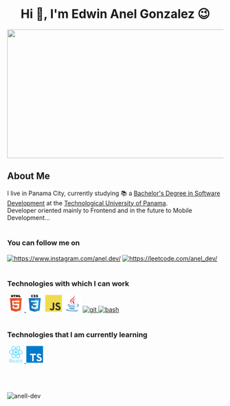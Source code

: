 <h1 align="center"> Hi 👋, I'm Edwin Anel Gonzalez 😉 </h1>
<p align="center">
  <img align="center" src="https://github.com/Anell-dev/Anell-dev/assets/107370957/f7263c13-0d37-4fe2-8445-7be43758ed49" width="600" height="300">
</p>

## About Me
I live in Panama City, currently studying 📚 a [Bachelor's Degree in Software Development](https://fisc.utp.ac.pa/) at the [Technological University of Panama](https://utp.ac.pa/).  
Developer oriented mainly to Frontend and in the future to Mobile Development...
<br></br>

<h3 align="left">You can follow me on</h3>
  <a href="https://www.instagram.com/anell.dev/" target="blank"><img align="center" src="https://raw.githubusercontent.com/rahuldkjain/github-profile-readme-generator/master/src/images/icons/Social/instagram.svg" alt="https://www.instagram.com/anel.dev/" height="30" width="40" /></a>
  <a href="https://leetcode.com/anel_dev/" target="blank"><img align="center" src="https://raw.githubusercontent.com/rahuldkjain/github-profile-readme-generator/master/src/images/icons/Social/leet-code.svg" alt="https://leetcode.com/anel_dev/" height="30" width="40" /></a>
<br></br>

<h3 align="left">Technologies with which I can work</h3>
<a href="https://www.w3.org/html/" target="_blank" rel="noreferrer"> <img src="https://raw.githubusercontent.com/devicons/devicon/master/icons/html5/html5-original-wordmark.svg" alt="html5" width="40" height="40"/> </a>
<a href="https://www.w3schools.com/css/" target="_blank" rel="noreferrer"> <img src="https://raw.githubusercontent.com/devicons/devicon/master/icons/css3/css3-original-wordmark.svg" alt="css3" width="40" height="40"/></a>
<a href="https://developer.mozilla.org/en-US/docs/Web/JavaScript" target="_blank" rel="noreferrer"> <img src="https://raw.githubusercontent.com/devicons/devicon/master/icons/javascript/javascript-original.svg" alt="javascript" width="40" height="40"/></a>
<a href="https://www.java.com" target="_blank" rel="noreferrer"> <img src="https://raw.githubusercontent.com/devicons/devicon/master/icons/java/java-original.svg" alt="java" width="40" height="40"/></a> 
<a href="https://git-scm.com/" target="_blank" rel="noreferrer"> <img src="https://www.vectorlogo.zone/logos/git-scm/git-scm-icon.svg" alt="git" width="40" height="40"/> </a> 
<a href="https://www.gnu.org/software/bash/" target="_blank" rel="noreferrer"> <img src="https://www.vectorlogo.zone/logos/gnu_bash/gnu_bash-icon.svg" alt="bash" width="40" height="40"/></a>
<br></br>

<h3 align="left">Technologies that I am currently learning</h3>
<a href="https://reactjs.org/" target="_blank" rel="noreferrer"> <img src="https://raw.githubusercontent.com/devicons/devicon/master/icons/react/react-original-wordmark.svg" alt="react" width="40" height="40"/> 
</a> <a href="https://www.typescriptlang.org/" target="_blank" rel="noreferrer"> <img src="https://raw.githubusercontent.com/devicons/devicon/master/icons/typescript/typescript-original.svg" alt="typescript" width="40" height="40"/> </a>
<br></br>
<br></br>

<p><img align="left" src="https://github-readme-stats.vercel.app/api/top-langs?username=anell-dev&show_icons=true&locale=en&layout=compact" alt="anell-dev" /></p>
